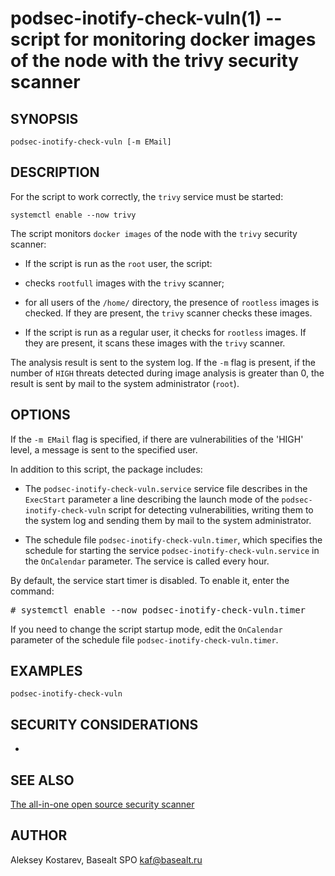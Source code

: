 podsec-inotify-check-vuln(1) -- script for monitoring docker images of the node with the trivy security scanner
=================================

## SYNOPSIS

`podsec-inotify-check-vuln [-m EMail]`

## DESCRIPTION

For the script to work correctly, the `trivy` service must be started:
```
systemctl enable --now trivy
```

The script monitors `docker images` of the node with the `trivy` security scanner:

- If the script is run as the `root` user, the script:

* checks `rootfull` images with the `trivy` scanner;

* for all users of the `/home/` directory, the presence of `rootless` images is checked. If they are present, the `trivy` scanner checks these images.

- If the script is run as a regular user, it checks for `rootless` images. If they are present, it scans these images with the `trivy` scanner.

The analysis result is sent to the system log.
If the `-m` flag is present, if the number of `HIGH` threats detected during image analysis is greater than 0, the result is sent by mail to the system administrator (`root`).

## OPTIONS

If the `-m EMail` flag is specified, if there are vulnerabilities of the 'HIGH' level, a message is sent to the specified user.

In addition to this script, the package includes:

- The `podsec-inotify-check-vuln.service` service file describes in the `ExecStart` parameter a line describing the launch mode of the `podsec-inotify-check-vuln` script for detecting vulnerabilities, writing them to the system log and sending them by mail to the system administrator.

- The schedule file `podsec-inotify-check-vuln.timer`, which specifies the schedule for starting the service `podsec-inotify-check-vuln.service` in the `OnCalendar` parameter. The service is called every hour.

By default, the service start timer is disabled. To enable it, enter the command:
<pre>
# systemctl enable --now podsec-inotify-check-vuln.timer
</pre>
If you need to change the script startup mode, edit the `OnCalendar` parameter of the schedule file `podsec-inotify-check-vuln.timer`.

## EXAMPLES

`podsec-inotify-check-vuln`

## SECURITY CONSIDERATIONS

-

## SEE ALSO

[The all-in-one open source security scanner](https://trivy.dev/)

## AUTHOR

Aleksey Kostarev, Basealt SPO
kaf@basealt.ru
